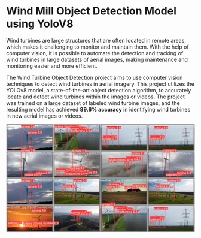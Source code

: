 # Wind Mill Object Detection Model using YoloV8

Wind turbines are large structures that are often located in remote areas, which makes it challenging to monitor and maintain them. With the help of computer vision, it is possible to automate the detection and tracking of wind turbines in large datasets of aerial images, making maintenance and monitoring easier and more efficient.

The Wind Turbine Object Detection project aims to use computer vision techniques to detect wind turbines in aerial imagery. This project utilizes the YOLOv8 model, a state-of-the-art object detection algorithm, to accurately locate and detect wind turbines within the images or videos. The project was trained on a large dataset of labeled wind turbine images, and the resulting model has achieved **89.6% accuracy** in identifying wind turbines in new aerial images or videos.

<img src="results/val_batch1_pred.jpg">
